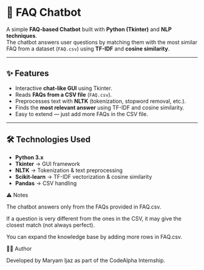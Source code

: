 # 💬 FAQ Chatbot

A simple **FAQ-based Chatbot** built with **Python (Tkinter)** and **NLP techniques**.  
The chatbot answers user questions by matching them with the most similar FAQ from a dataset (`FAQ.csv`) using **TF-IDF** and **cosine similarity**.

---

## ✨ Features
- Interactive **chat-like GUI** using Tkinter.
- Reads **FAQs from a CSV file** (`FAQ.csv`).
- Preprocesses text with **NLTK** (tokenization, stopword removal, etc.).
- Finds the **most relevant answer** using TF-IDF and cosine similarity.
- Easy to extend — just add more FAQs in the CSV file.

---

## 🛠️ Technologies Used
- **Python 3.x**
- **Tkinter** → GUI framework
- **NLTK** → Tokenization & text preprocessing
- **Scikit-learn** → TF-IDF vectorization & cosine similarity
- **Pandas** → CSV handling

⚠️ Notes

The chatbot answers only from the FAQs provided in FAQ.csv.

If a question is very different from the ones in the CSV, it may give the closest match (not always perfect).

You can expand the knowledge base by adding more rows in FAQ.csv.

👨‍💻 Author

Developed by Maryam Ijaz as part of the CodeAlpha Internship.

